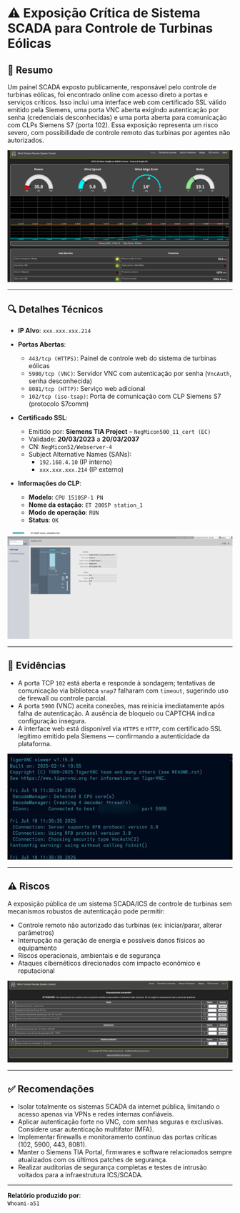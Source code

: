 # ⚠️ Exposição Crítica de Sistema SCADA para Controle de Turbinas Eólicas

## 📌 Resumo

Um painel SCADA exposto publicamente, responsável pelo controle de turbinas eólicas, foi encontrado online com acesso direto a portas e serviços críticos. Isso inclui uma interface web com certificado SSL válido emitido pela Siemens, uma porta VNC aberta exigindo autenticação por senha (credenciais desconhecidas) e uma porta aberta para comunicação com CLPs Siemens S7 (porta 102). Essa exposição representa um risco severo, com possibilidade de controle remoto das turbinas por agentes não autorizados.
  
![descrição](/imgs/target_1/turbinas.png)  
  

---

## 🔍 Detalhes Técnicos

- **IP Alvo**: `xxx.xxx.xxx.214`

- **Portas Abertas**:
  - `443/tcp (HTTPS)`: Painel de controle web do sistema de turbinas eólicas
  - `5900/tcp (VNC)`: Servidor VNC com autenticação por senha (`VncAuth`, senha desconhecida)
  - `8081/tcp (HTTP)`: Serviço web adicional
  - `102/tcp (iso-tsap)`: Porta de comunicação com CLP Siemens S7 (protocolo S7comm)

- **Certificado SSL**:
  - Emitido por: **Siemens TIA Project** – `NegMicon500_11_cert (EC)`
  - Validade: **20/03/2023** a **20/03/2037**
  - CN: `NegMicon52/Webserver-4`
  - Subject Alternative Names (SANs):
    - `192.168.4.10` (IP interno)
    - `xxx.xxx.xxx.214` (IP externo)

- **Informações do CLP**:
  - **Modelo**: `CPU 1510SP-1 PN`
  - **Nome da estação**: `ET 200SP station_1`
  - **Modo de operação**: `RUN`
  - **Status**: `OK`
  
![descrição](/imgs/target_1/plc.png)  
  

---

## 🧪 Evidências

- A porta TCP `102` está aberta e responde à sondagem; tentativas de comunicação via biblioteca `snap7` falharam com `timeout`, sugerindo uso de firewall ou controle parcial.
- A porta `5900` (VNC) aceita conexões, mas reinicia imediatamente após falha de autenticação. A ausência de bloqueio ou CAPTCHA indica configuração insegura.
- A interface web está disponível via `HTTPS` e `HTTP`, com certificado SSL legítimo emitido pela Siemens — confirmando a autenticidade da plataforma.

![descrição](/imgs/target_1/vnc.jpg)  

  
---

## ⚠️ Riscos

A exposição pública de um sistema SCADA/ICS de controle de turbinas sem mecanismos robustos de autenticação pode permitir:

- Controle remoto não autorizado das turbinas (ex: iniciar/parar, alterar parâmetros)
- Interrupção na geração de energia e possíveis danos físicos ao equipamento
- Riscos operacionais, ambientais e de segurança
- Ataques cibernéticos direcionados com impacto econômico e reputacional
  
![descrição](/imgs/target_1/controles.png)  
  
---

## ✅ Recomendações

- Isolar totalmente os sistemas SCADA da internet pública, limitando o acesso apenas via VPNs e redes internas confiáveis.
- Aplicar autenticação forte no VNC, com senhas seguras e exclusivas. Considere usar autenticação multifator (MFA).
- Implementar firewalls e monitoramento contínuo das portas críticas (102, 5900, 443, 8081).
- Manter o Siemens TIA Portal, firmwares e software relacionados sempre atualizados com os últimos patches de segurança.
- Realizar auditorias de segurança completas e testes de intrusão voltados para a infraestrutura ICS/SCADA.

---


**Relatório produzido por**:  
`Whoami-a51`
